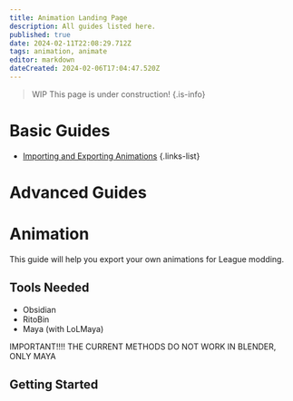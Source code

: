 ```yaml
---
title: Animation Landing Page
description: All guides listed here.
published: true
date: 2024-02-11T22:08:29.712Z
tags: animation, animate
editor: markdown
dateCreated: 2024-02-06T17:04:47.520Z
---
```


>WIP
This page is under construction!
{.is-info}

# Basic Guides
- [Importing and Exporting Animations](/core-guides/tools-landing/maya)
{.links-list}

# Advanced Guides


# Animation
This guide will help you export your own animations for League modding.

## Tools Needed
<!--ADD LINKS TO THE DIFFERENT TOOL-->
- Obsidian
- RitoBin
- Maya (with LoLMaya)

IMPORTANT!!!! THE CURRENT METHODS DO NOT WORK IN BLENDER, ONLY MAYA

## Getting Started


